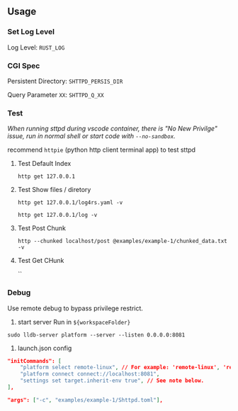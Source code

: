 
## Usage

### Set Log Level

Log Level: `RUST_LOG`

### CGI Spec

Persistent Directory: `SHTTPD_PERSIS_DIR`

Query Parameter `XX`: `SHTTPD_Q_XX`

### Test

*When running sttpd during vscode container, there is "No New Privilge" issue, run in normal shell or start code with `--no-sandbox`.*

recommend `httpie` (python http client terminal app) to test sttpd

1. Test Default Index

    `http get 127.0.0.1`

2. Test Show files / diretory

    `http get 127.0.0.1/log4rs.yaml -v`

    `http get 127.0.0.1/log -v`

3. Test Post Chunk

    `http --chunked localhost/post @examples/example-1/chunked_data.txt -v`

4. Test Get CHunk

    ``

### Debug

Use remote debug to bypass privilege restrict.

1. start server
Run in `${workspaceFolder}`

`sudo lldb-server platform --server --listen 0.0.0.0:8081`

1. launch.json config

```json
"initCommands": [
    "platform select remote-linux", // For example: 'remote-linux', 'remote-macosx', 'remote-android', etc.
    "platform connect connect://localhost:8081",
    "settings set target.inherit-env true", // See note below.
],

"args": ["-c", "examples/example-1/Shttpd.toml"],
```
